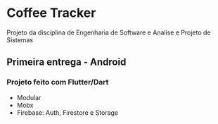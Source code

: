 # Coffee Tracker

Projeto da disciplina de Engenharia de Software e Analise e Projeto de Sistemas

## Primeira entrega - Android

### Projeto feito com Flutter/Dart
- Modular
- Mobx
- Firebase: Auth, Firestore e Storage
